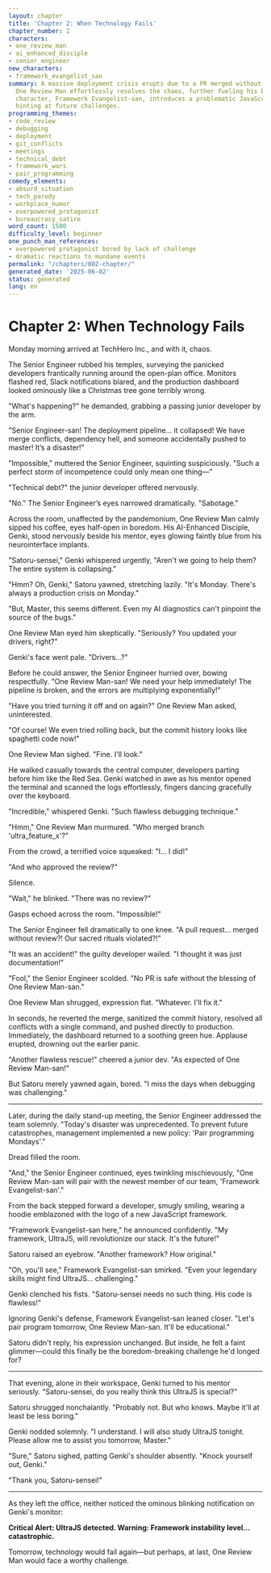 ```yaml
---
layout: chapter
title: 'Chapter 2: When Technology Fails'
chapter_number: 2
characters:
- one_review_man
- ai_enhanced_disciple
- senior_engineer
new_characters:
- framework_evangelist_san
summary: A massive deployment crisis erupts due to a PR merged without code review.
  One Review Man effortlessly resolves the chaos, further fueling his boredom. A new
  character, Framework Evangelist-san, introduces a problematic JavaScript framework,
  hinting at future challenges.
programming_themes:
- code_review
- debugging
- deployment
- git_conflicts
- meetings
- technical_debt
- framework_wars
- pair_programming
comedy_elements:
- absurd_situation
- tech_parody
- workplace_humor
- overpowered_protagonist
- bureaucracy_satire
word_count: 1500
difficulty_level: beginner
one_punch_man_references:
- overpowered protagonist bored by lack of challenge
- dramatic reactions to mundane events
permalink: "/chapters/002-chapter/"
generated_date: '2025-06-02'
status: generated
lang: en
---
```


# Chapter 2: When Technology Fails

Monday morning arrived at TechHero Inc., and with it, chaos.

The Senior Engineer rubbed his temples, surveying the panicked developers frantically running around the open-plan office. Monitors flashed red, Slack notifications blared, and the production dashboard looked ominously like a Christmas tree gone terribly wrong.

"What's happening?" he demanded, grabbing a passing junior developer by the arm.

"Senior Engineer-san! The deployment pipeline... it collapsed! We have merge conflicts, dependency hell, and someone accidentally pushed to master! It’s a disaster!"

"Impossible," muttered the Senior Engineer, squinting suspiciously. "Such a perfect storm of incompetence could only mean one thing—"

"Technical debt?" the junior developer offered nervously.

"No." The Senior Engineer’s eyes narrowed dramatically. "Sabotage."

Across the room, unaffected by the pandemonium, One Review Man calmly sipped his coffee, eyes half-open in boredom. His AI-Enhanced Disciple, Genki, stood nervously beside his mentor, eyes glowing faintly blue from his neurointerface implants.

"Satoru-sensei," Genki whispered urgently, "Aren't we going to help them? The entire system is collapsing."

"Hmm? Oh, Genki," Satoru yawned, stretching lazily. "It's Monday. There's always a production crisis on Monday."

"But, Master, this seems different. Even my AI diagnostics can't pinpoint the source of the bugs."

One Review Man eyed him skeptically. "Seriously? You updated your drivers, right?"

Genki's face went pale. "Drivers...?"

Before he could answer, the Senior Engineer hurried over, bowing respectfully. "One Review Man-san! We need your help immediately! The pipeline is broken, and the errors are multiplying exponentially!"

"Have you tried turning it off and on again?" One Review Man asked, uninterested.

"Of course! We even tried rolling back, but the commit history looks like spaghetti code now!"

One Review Man sighed. "Fine. I'll look."

He walked casually towards the central computer, developers parting before him like the Red Sea. Genki watched in awe as his mentor opened the terminal and scanned the logs effortlessly, fingers dancing gracefully over the keyboard.

"Incredible," whispered Genki. "Such flawless debugging technique."

"Hmm," One Review Man murmured. "Who merged branch 'ultra_feature_x'?"

From the crowd, a terrified voice squeaked: "I... I did!"

"And who approved the review?"

Silence.

"Wait," he blinked. "There was no review?"

Gasps echoed across the room. "Impossible!"

The Senior Engineer fell dramatically to one knee. "A pull request... merged without review?! Our sacred rituals violated?!"

"It was an accident!" the guilty developer wailed. "I thought it was just documentation!"

"Fool," the Senior Engineer scolded. "No PR is safe without the blessing of One Review Man-san."

One Review Man shrugged, expression flat. "Whatever. I'll fix it."

In seconds, he reverted the merge, sanitized the commit history, resolved all conflicts with a single command, and pushed directly to production. Immediately, the dashboard returned to a soothing green hue. Applause erupted, drowning out the earlier panic.

"Another flawless rescue!" cheered a junior dev. "As expected of One Review Man-san!"

But Satoru merely yawned again, bored. "I miss the days when debugging was challenging."

---

Later, during the daily stand-up meeting, the Senior Engineer addressed the team solemnly. "Today's disaster was unprecedented. To prevent future catastrophes, management implemented a new policy: 'Pair programming Mondays'."

Dread filled the room.

"And," the Senior Engineer continued, eyes twinkling mischievously, "One Review Man-san will pair with the newest member of our team, 'Framework Evangelist-san'."

From the back stepped forward a developer, smugly smiling, wearing a hoodie emblazoned with the logo of a new JavaScript framework.

"Framework Evangelist-san here," he announced confidently. "My framework, UltraJS, will revolutionize our stack. It's the future!"

Satoru raised an eyebrow. "Another framework? How original."

"Oh, you'll see," Framework Evangelist-san smirked. "Even your legendary skills might find UltraJS... challenging."

Genki clenched his fists. "Satoru-sensei needs no such thing. His code is flawless!"

Ignoring Genki's defense, Framework Evangelist-san leaned closer. "Let's pair program tomorrow, One Review Man-san. It'll be educational."

Satoru didn't reply, his expression unchanged. But inside, he felt a faint glimmer—could this finally be the boredom-breaking challenge he'd longed for?

---

That evening, alone in their workspace, Genki turned to his mentor seriously. "Satoru-sensei, do you really think this UltraJS is special?"

Satoru shrugged nonchalantly. "Probably not. But who knows. Maybe it'll at least be less boring."

Genki nodded solemnly. "I understand. I will also study UltraJS tonight. Please allow me to assist you tomorrow, Master."

"Sure," Satoru sighed, patting Genki's shoulder absently. "Knock yourself out, Genki."

"Thank you, Satoru-sensei!"

---

As they left the office, neither noticed the ominous blinking notification on Genki's monitor:

**Critical Alert: UltraJS detected. Warning: Framework instability level... catastrophic.**

Tomorrow, technology would fail again—but perhaps, at last, One Review Man would face a worthy challenge.

